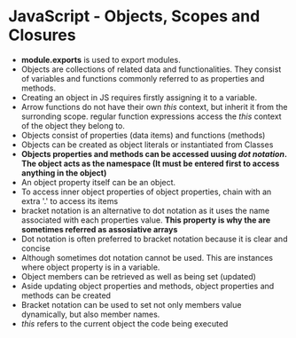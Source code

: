 # JavaScript - Objects, Scopes and Closures

* **module.exports** is used to export modules.
* Objects are collections of related data and functionalities. They consist of variables and functions commonly referred 
to as properties and methods.
* Creating an object in JS requires firstly assigning it to a variable.
* Arrow functions do not have their own *this* context, but inherit it from the surronding scope. regular function expressions access the *this* context of the object they belong to.
* Objects consist of properties (data items) and functions (methods)
* Objects can be created as object literals or instantiated from Classes
* **Objects properties and methods can be accessed uusing *dot notation*. The object acts as the namespace (It must be entered first to access anything in the object)**
* An object property itself can be an object.
* To access inner object properties of object properties, chain with an extra '.' to access its items
* bracket notation is an alternative to dot notation as it uses the name associated with each properties value. **This property is why the are sometimes referred as assosiative arrays** 
* Dot notation is often preferred to bracket notation because it is clear and concise
* Although sometimes dot notation cannot be used. This are instances where object property is in a variable.
* Object members can be retrieved as well as being set (updated)
* Aside updating object properties and methods, object properties and methods can be created
* Bracket notation can be used to set not only members value dynamically, but also member names.
* *this* refers to the current object the code being executed


